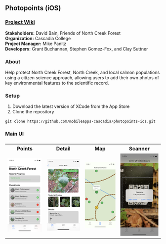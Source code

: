 
<h2>Photopoints (iOS)</h2>

<h3><a href="https://github.com/MobileApps-Cascadia/photopoints-ios/wiki">Project Wiki</a></h3>

**Stakeholders:** David Bain, Friends of North Creek Forest<br/>
**Organization:** Cascadia College<br/>
**Project Manager:** Mike Panitz</br>
**Developers:** Grant Buchannan, Stephen Gomez-Fox, and Clay Suttner</br>

<h3>About</h3>
Help protect North Creek Forest, North Creek, and local salmon populations using a citizen science approach, allowing users to add their own photos of key environmental features to the scientific record.

<h3>Setup</h3>

1. Download the latest version of XCode from the App Store
2. Clone the repository
```
git clone https://github.com/mobileapps-cascadia/photopoints-ios.git
```

<h3>Main UI<h3>

<table>
  <tr>
    <th>Points</th>
    <th>Detail</th>
    <th>Map</th>
    <th>Scanner</th>
  </tr>
  <tr>
    <td><img src="https://github.com/MobileApps-Cascadia/photopoints-ios/blob/develop/Documentation/PointsTable-small.PNG" width="300"></td>
    <td><img src="https://github.com/MobileApps-Cascadia/photopoints-ios/blob/develop/Documentation/Detail-small.PNG" width="300"></td>
    <td><img src="https://github.com/MobileApps-Cascadia/photopoints-ios/blob/develop/Documentation/Map-small.PNG" width="300"></td>
    <td><img src="https://github.com/MobileApps-Cascadia/photopoints-ios/blob/develop/Documentation/Scanner-small.PNG" width="300"></td>
  </tr>
</table>
